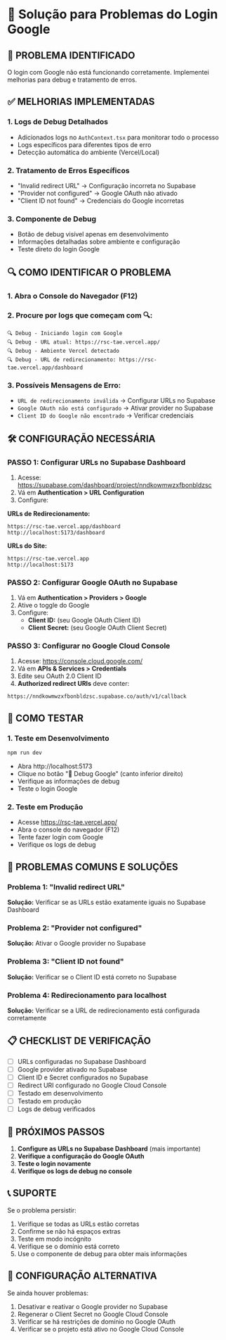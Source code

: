 # 🔧 Solução para Problemas do Login Google

## 🚨 **PROBLEMA IDENTIFICADO**
O login com Google não está funcionando corretamente. Implementei melhorias para debug e tratamento de erros.

## ✅ **MELHORIAS IMPLEMENTADAS**

### 1. Logs de Debug Detalhados
- Adicionados logs no `AuthContext.tsx` para monitorar todo o processo
- Logs específicos para diferentes tipos de erro
- Detecção automática do ambiente (Vercel/Local)

### 2. Tratamento de Erros Específicos
- "Invalid redirect URL" → Configuração incorreta no Supabase
- "Provider not configured" → Google OAuth não ativado
- "Client ID not found" → Credenciais do Google incorretas

### 3. Componente de Debug
- Botão de debug visível apenas em desenvolvimento
- Informações detalhadas sobre ambiente e configuração
- Teste direto do login Google

## 🔍 **COMO IDENTIFICAR O PROBLEMA**

### 1. Abra o Console do Navegador (F12)
### 2. Procure por logs que começam com 🔍:
```
🔍 Debug - Iniciando login com Google
🔍 Debug - URL atual: https://rsc-tae.vercel.app/
🔍 Debug - Ambiente Vercel detectado
🔍 Debug - URL de redirecionamento: https://rsc-tae.vercel.app/dashboard
```

### 3. Possíveis Mensagens de Erro:
- `URL de redirecionamento inválida` → Configurar URLs no Supabase
- `Google OAuth não está configurado` → Ativar provider no Supabase
- `Client ID do Google não encontrado` → Verificar credenciais

## 🛠️ **CONFIGURAÇÃO NECESSÁRIA**

### **PASSO 1: Configurar URLs no Supabase Dashboard**

1. Acesse: https://supabase.com/dashboard/project/nndkowmwzxfbonbldzsc
2. Vá em **Authentication > URL Configuration**
3. Configure:

**URLs de Redirecionamento:**
```
https://rsc-tae.vercel.app/dashboard
http://localhost:5173/dashboard
```

**URLs do Site:**
```
https://rsc-tae.vercel.app
http://localhost:5173
```

### **PASSO 2: Configurar Google OAuth no Supabase**

1. Vá em **Authentication > Providers > Google**
2. Ative o toggle do Google
3. Configure:
   - **Client ID:** (seu Google OAuth Client ID)
   - **Client Secret:** (seu Google OAuth Client Secret)

### **PASSO 3: Configurar no Google Cloud Console**

1. Acesse: https://console.cloud.google.com/
2. Vá em **APIs & Services > Credentials**
3. Edite seu OAuth 2.0 Client ID
4. **Authorized redirect URIs** deve conter:
```
https://nndkowmwzxfbonbldzsc.supabase.co/auth/v1/callback
```

## 🧪 **COMO TESTAR**

### 1. Teste em Desenvolvimento
```bash
npm run dev
```
- Abra http://localhost:5173
- Clique no botão "🐛 Debug Google" (canto inferior direito)
- Verifique as informações de debug
- Teste o login Google

### 2. Teste em Produção
- Acesse https://rsc-tae.vercel.app/
- Abra o console do navegador (F12)
- Tente fazer login com Google
- Verifique os logs de debug

## 🐛 **PROBLEMAS COMUNS E SOLUÇÕES**

### Problema 1: "Invalid redirect URL"
**Solução:** Verificar se as URLs estão exatamente iguais no Supabase Dashboard

### Problema 2: "Provider not configured"
**Solução:** Ativar o Google provider no Supabase

### Problema 3: "Client ID not found"
**Solução:** Verificar se o Client ID está correto no Supabase

### Problema 4: Redirecionamento para localhost
**Solução:** Verificar se a URL de redirecionamento está configurada corretamente

## 📋 **CHECKLIST DE VERIFICAÇÃO**

- [ ] URLs configuradas no Supabase Dashboard
- [ ] Google provider ativado no Supabase
- [ ] Client ID e Secret configurados no Supabase
- [ ] Redirect URI configurado no Google Cloud Console
- [ ] Testado em desenvolvimento
- [ ] Testado em produção
- [ ] Logs de debug verificados

## 🚀 **PRÓXIMOS PASSOS**

1. **Configure as URLs no Supabase Dashboard** (mais importante)
2. **Verifique a configuração do Google OAuth**
3. **Teste o login novamente**
4. **Verifique os logs de debug no console**

## 📞 **SUPORTE**

Se o problema persistir:
1. Verifique se todas as URLs estão corretas
2. Confirme se não há espaços extras
3. Teste em modo incógnito
4. Verifique se o domínio está correto
5. Use o componente de debug para obter mais informações

## 🔧 **CONFIGURAÇÃO ALTERNATIVA**

Se ainda houver problemas:
1. Desativar e reativar o Google provider no Supabase
2. Regenerar o Client Secret no Google Cloud Console
3. Verificar se há restrições de domínio no Google OAuth
4. Verificar se o projeto está ativo no Google Cloud Console 